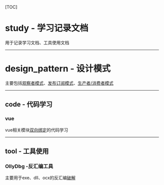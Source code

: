 [TOC]
# study - 学习记录文档

用于记录学习文档、工具使用文档

-------------------------------------------------------------
# design_pattern - 设计模式
  主要包括[观察者模式](./design_pattern/observer_pattern.md)、[发布订阅模式](design_pattern\publish_subscribe.md)、[生产者/消费者模式](./design_pattern/production_consumer.md)
  
--------------------------------------------------------------
## code - 代码学习

### vue
  vue相关模块[双向绑定](./code/vue/core_study.md)的代码学习


--------------------------------------------------------------
## tool - 工具使用
###  OllyDbg -反汇编工具
  主要用于exe、dll、ocx的反汇编[破解](./tool/OllyDbg/index.md)
